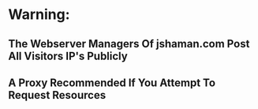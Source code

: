 <h1>Warning:</h1>
<h2>The Webserver Managers Of jshaman.com Post All Visitors IP's Publicly</h2>
<h2>A Proxy Recommended If You Attempt To Request Resources</h2>
